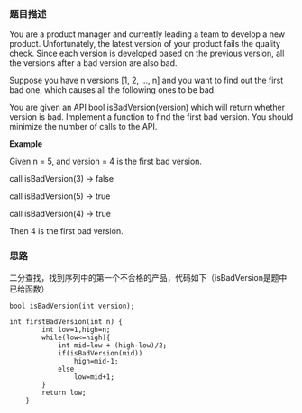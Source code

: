 ### 题目描述

You are a product manager and currently leading a team to develop a new product. Unfortunately, the latest version of your product fails the quality check. Since each version is developed based on the previous version, all the versions after a bad version are also bad.

Suppose you have n versions [1, 2, …, n] and you want to find out the first bad one, which causes all the following ones to be bad.

You are given an API bool isBadVersion(version) which will return whether version is bad. Implement a function to find the first bad version. You should minimize the number of calls to the API.

**Example**

Given n = 5, and version = 4 is the first bad version.

call isBadVersion(3) -> false

call isBadVersion(5) -> true

call isBadVersion(4) -> true

Then 4 is the first bad version.

### 思路

二分查找，找到序列中的第一个不合格的产品，代码如下（isBadVersion是题中已给函数）

```
bool isBadVersion(int version);
 
int firstBadVersion(int n) {
        int low=1,high=n;
        while(low<=high){
            int mid=low + (high-low)/2;
            if(isBadVersion(mid))
                high=mid-1;
            else
                low=mid+1;
        }
        return low;
    }
```

